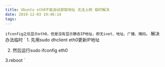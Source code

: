 ```yaml
---
title: Ubuntu eth0不能自动获取地址 无法上网 临时解决
date: 2019-12-03 19:46:14
tags:
---
```

`ifconfig之后显示eth0，但是没有显示静态IP地址，即无inet、地址、广播、掩码。`
解决办法临时
` 1. 先用sudo dhclient eth0更新IP地址

2. 然后运行sudo ifconfig eth0

3.reboot
`
